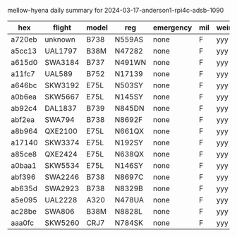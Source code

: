mellow-hyena daily summary for 2024-03-17-anderson1-rpi4c-adsb-1090

|hex|flight|model|reg|emergency|mil|weirdo|
|--|--|--|--|--|--|--|
|a720eb|unknown|B738|N559AS|none|F|yyy|
|a5cc13|UAL1797|B38M|N47282|none|F|yyy|
|a615d0|SWA3184|B737|N491WN|none|F|yyy|
|a11fc7|UAL589|B752|N17139|none|F|yyy|
|a646bc|SKW3192|E75L|N503SY|none|F|yyy|
|a0b6ea|SKW5667|E75L|N145SY|none|F|yyy|
|ab92c4|DAL1837|B739|N845DN|none|F|yyy|
|abf2ea|SWA794|B738|N8692F|none|F|yyy|
|a8b964|QXE2100|E75L|N661QX|none|F|yyy|
|a17140|SKW3374|E75L|N192SY|none|F|yyy|
|a85ce8|QXE2424|E75L|N638QX|none|F|yyy|
|a0baa1|SKW5534|E75L|N146SY|none|F|yyy|
|abf396|SWA2246|B738|N8697C|none|F|yyy|
|ab635d|SWA2923|B738|N8329B|none|F|yyy|
|a5e095|UAL2228|A320|N478UA|none|F|yyy|
|ac28be|SWA806|B38M|N8828L|none|F|yyy|
|aaa0fc|SKW5260|CRJ7|N784SK|none|F|yyy|
